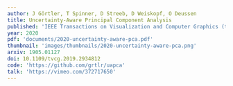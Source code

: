 ```yaml
---
author: J Görtler, T Spinner, D Streeb, D Weiskopf, O Deussen
title: Uncertainty-Aware Principal Component Analysis
published: 'IEEE Transactions on Visualization and Computer Graphics (to appear)'
year: 2020
pdf: 'documents/2020-uncertainty-aware-pca.pdf'
thumbnail: 'images/thumbnails/2020-uncertainty-aware-pca.png'
arxiv: 1905.01127
doi: 10.1109/tvcg.2019.2934812
code: 'https://github.com/grtlr/uapca'
talk: 'https://vimeo.com/372717650'
---
```


